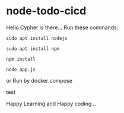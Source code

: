 # node-todo-cicd
Hello Cypher is there...
Run these commands:


`sudo apt install nodejs`


`sudo apt install npm`


`npm install`

`node app.js`

or Run by docker compose

test

Happy Learning and Happy coding...
